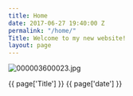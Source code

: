 ```yaml
---
title: Home
date: 2017-06-27 19:40:00 Z
permalink: "/home/"
Title: Welcome to my new website!
layout: page
---
```


![000003600023.jpg](/uploads/000003600023.jpg)

{{ page['Title'] }} {{ page['date'] }}